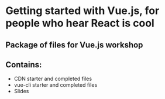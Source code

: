 # Getting started with Vue.js, for people who hear React is cool

## Package of files for Vue.js workshop

## Contains:

* CDN starter and completed files
* vue-cli starter and completed files
* Slides
